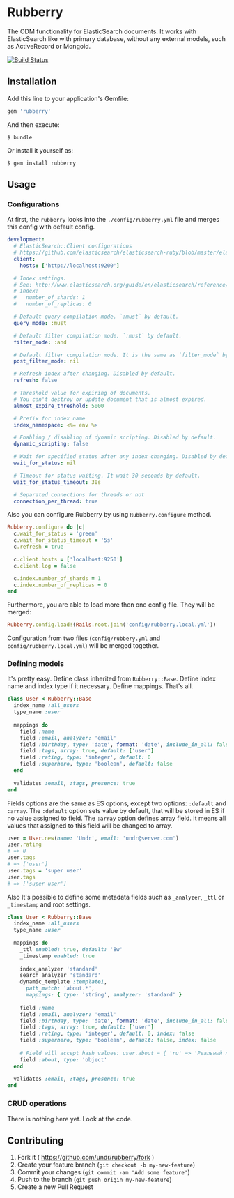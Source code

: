 # Rubberry

The ODM functionality for ElasticSearch documents. It works with ElasticSearch like with primary database, without any external models, such as ActiveRecord or Mongoid.

[![Build Status](https://travis-ci.org/undr/rubberry.svg?branch=master)](https://travis-ci.org/undr/rubberry)

## Installation

Add this line to your application's Gemfile:

```ruby
gem 'rubberry'
```

And then execute:

```
$ bundle
```

Or install it yourself as:

```
$ gem install rubberry
```

## Usage

### Configurations

At first, the `rubberry` looks into the `./config/rubberry.yml` file and merges this config with default config.

```yaml
development:
  # ElasticSearch::Client configurations
  # https://github.com/elasticsearch/elasticsearch-ruby/blob/master/elasticsearch-transport/lib/elasticsearch/transport/client.rb
  client:
    hosts: ['http://localhost:9200']

  # Index settings.
  # See: http://www.elasticsearch.org/guide/en/elasticsearch/reference/1.4//indices-update-settings.html
  # index:
  #   number_of_shards: 1
  #   number_of_replicas: 0

  # Default query compilation mode. `:must` by default.
  query_mode: :must

  # Default filter compilation mode. `:must` by default.
  filter_mode: :and

  # Default filter compilation mode. It is the same as `filter_mode` by default.
  post_filter_mode: nil

  # Refresh index after changing. Disabled by default.
  refresh: false

  # Threshold value for expiring of documents.
  # You can't destroy or update document that is almost expired.
  almost_expire_threshold: 5000

  # Prefix for index name
  index_namespace: <%= env %>

  # Enabling / disabling of dynamic scripting. Disabled by default.
  dynamic_scripting: false

  # Wait for specified status after any index changing. Disabled by default.
  wait_for_status: nil

  # Timeout for status waiting. It wait 30 seconds by default.
  wait_for_status_timeout: 30s

  # Separated connections for threads or not
  connection_per_thread: true
```

Also you can configure Rubberry by using `Rubberry.configure` method.

```ruby
Rubberry.configure do |c|
  c.wait_for_status = 'green'
  c.wait_for_status_timeout = '5s'
  c.refresh = true

  c.client.hosts = ['localhost:9250']
  c.client.log = false

  c.index.number_of_shards = 1
  c.index.number_of_replicas = 0
end
```

Furthermore, you are able to load more then one config file. They will be merged:

```ruby
Rubberry.config.load!(Rails.root.join('config/rubberry.local.yml'))
```

Configuration from two files (`config/rubbery.yml` and `config/rubberry.local.yml`) will be merged together.

### Defining models

It's pretty easy. Define class inherited from `Rubberry::Base`. Define index name and index type if it necessary. Define mappings. That's all.

```ruby
class User < Rubberry::Base
  index_name :all_users
  type_name :user
  
  mappings do
    field :name
    field :email, analyzer: 'email'
    field :birthday, type: 'date', format: 'date', include_in_all: false
    field :tags, array: true, default: ['user']
    field :rating, type: 'integer', default: 0
    field :superhero, type: 'boolean', default: false
  end
  
  validates :email, :tags, presence: true
end
```

Fields options are the same as ES options, except two options: `:default` and `:array`. The `:default` option sets value by default, that will be stored in ES if no value assigned to field. The `:array` option defines array field. It means all values that assigned to this field will be changed to array.

```ruby
user = User.new(name: 'Undr', email: 'undr@server.com')
user.rating
# => 0
user.tags
# => ['user']
user.tags = 'super user'
user.tags
# => ['super user']
```

Also It's possible to define some metadata fields such as `_analyzer`, `_ttl` or `_timestamp` and root settings.
 
```ruby
class User < Rubberry::Base
  index_name :all_users
  type_name :user
  
  mappings do
    _ttl enabled: true, default: '8w'
    _timestamp enabled: true
    
    index_analyzer 'standard'
    search_analyzer 'standard'
    dynamic_template :template1,
      path_match: 'about.*',
      mappings: { type: 'string', analyzer: 'standard' }
    
    field :name
    field :email, analyzer: 'email'
    field :birthday, type: 'date', format: 'date', include_in_all: false
    field :tags, array: true, default: ['user']
    field :rating, type: 'integer', default: 0, index: false
    field :superhero, type: 'boolean', default: false, index: false
    
    # Field will accept hash values: user.about = { 'ru' => 'Реальный пацан', 'en' => 'Cool guy' }
    field :about, type: 'object' 
  end
  
  validates :email, :tags, presence: true
end
```
### CRUD operations

There is nothing here yet. Look at the code.

## Contributing

1. Fork it ( https://github.com/undr/rubberry/fork )
2. Create your feature branch (`git checkout -b my-new-feature`)
3. Commit your changes (`git commit -am 'Add some feature'`)
4. Push to the branch (`git push origin my-new-feature`)
5. Create a new Pull Request
